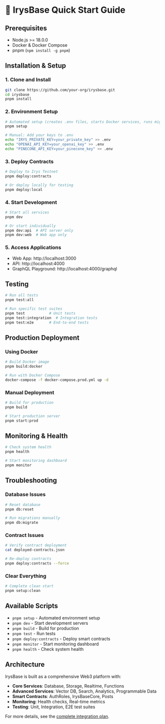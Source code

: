 # 🚀 IrysBase Quick Start Guide

## Prerequisites
- Node.js >= 18.0.0
- Docker & Docker Compose
- pnpm (`npm install -g pnpm`)

## Installation & Setup

### 1. Clone and Install
```bash
git clone https://github.com/your-org/irysbase.git
cd irysbase
pnpm install
```

### 2. Environment Setup
```bash
# Automated setup (creates .env files, starts Docker services, runs migrations)
pnpm setup

# Manual: Add your keys to .env
echo "IRYS_PRIVATE_KEY=your_private_key" >> .env
echo "OPENAI_API_KEY=your_openai_key" >> .env
echo "PINECONE_API_KEY=your_pinecone_key" >> .env
```

### 3. Deploy Contracts
```bash
# Deploy to Irys Testnet
pnpm deploy:contracts

# Or deploy locally for testing
pnpm deploy:local
```

### 4. Start Development
```bash
# Start all services
pnpm dev

# Or start individually
pnpm dev:api  # API server only
pnpm dev:web  # Web app only
```

### 5. Access Applications
- Web App: http://localhost:3000
- API: http://localhost:4000
- GraphQL Playground: http://localhost:4000/graphql

## Testing

```bash
# Run all tests
pnpm test:all

# Run specific test suites
pnpm test           # Unit tests
pnpm test:integration  # Integration tests
pnpm test:e2e       # End-to-end tests
```

## Production Deployment

### Using Docker
```bash
# Build Docker image
pnpm build:docker

# Run with Docker Compose
docker-compose -f docker-compose.prod.yml up -d
```

### Manual Deployment
```bash
# Build for production
pnpm build

# Start production server
pnpm start:prod
```

## Monitoring & Health

```bash
# Check system health
pnpm health

# Start monitoring dashboard
pnpm monitor
```

## Troubleshooting

### Database Issues
```bash
# Reset database
pnpm db:reset

# Run migrations manually
pnpm db:migrate
```

### Contract Issues
```bash
# Verify contract deployment
cat deployed-contracts.json

# Re-deploy contracts
pnpm deploy:contracts --force
```

### Clear Everything
```bash
# Complete clean start
pnpm setup:clean
```

## Available Scripts

- `pnpm setup` - Automated environment setup
- `pnpm dev` - Start development servers
- `pnpm build` - Build for production
- `pnpm test` - Run tests
- `pnpm deploy:contracts` - Deploy smart contracts
- `pnpm monitor` - Start monitoring dashboard
- `pnpm health` - Check system health

## Architecture

IrysBase is built as a comprehensive Web3 platform with:

- **Core Services**: Database, Storage, Realtime, Functions
- **Advanced Services**: Vector DB, Search, Analytics, Programmable Data
- **Smart Contracts**: AuthRoles, IrysBaseCore, Posts
- **Monitoring**: Health checks, Real-time metrics
- **Testing**: Unit, Integration, E2E test suites

For more details, see the [complete integration plan](./irysbase-complete-integration.md).